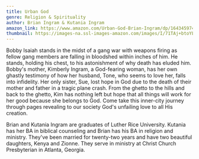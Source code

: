 ```yaml
---
title: Urban God
genre: Religion & Spirituality
author: Brian Ingram & Kutania Ingram
amazon_link: https://www.amazon.com/Urban-God-Brian-Ingram/dp/1643459740/ref=tmm_pap_swatch_0?_encoding=UTF8&qid=1643379231&sr=8-1
thumbnail: https://images-na.ssl-images-amazon.com/images/I/71TAj+btoYL.jpg
---
```

Bobby Isaiah stands in the midst of a gang war with weapons firing as fellow gang members are falling in bloodshed within inches of him. He stands, holding his chest, to his astonishment of why death has eluded him. Bobby's mother, Kimberly Ingram, a God-fearing woman, has her own ghastly testimony of how her husband, Tone, who seems to love her, falls into infidelity. Her only sister, Sue, lost hope in God due to the death of their mother and father in a tragic plane crash. From the ghetto to the hills and back to the ghetto, Kim has nothing left but hope that all things will work for her good because she belongs to God. Come take this inner-city journey through pages revealing to our society God's unfailing love to all His creation.

Brian and Kutania Ingram are graduates of Luther Rice University. Kutania has her BA in biblical counseling and Brian has his BA in religion and ministry. They've been married for twenty-two years and have two beautiful daughters, Kenya and Zionne. They serve in ministry at Christ Church Presbyterian in Atlanta, Georgia.